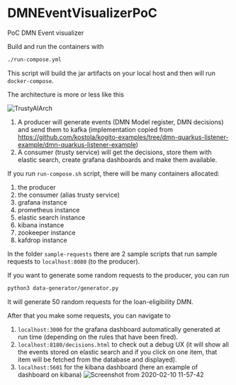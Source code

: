 # DMNEventVisualizerPoC
PoC DMN Event visualizer

Build and run the containers with 
```bash
./run-compose.yml
```
This script will build the jar artifacts on your local host and then will run `docker-compose`. 

The architecture is more or less like this 

![TrustyAIArch](https://user-images.githubusercontent.com/18282531/73201355-28b34500-4139-11ea-9561-4bf9e049bacf.png)

1) A producer will generate events (DMN Model register, DMN decisions) and send them to kafka (implementation copied from https://github.com/kostola/kogito-examples/tree/dmn-quarkus-listener-example/dmn-quarkus-listener-example)
2) A consumer (trusty service) will get the decisions, store them with elastic search, create grafana dashboards and make them available.

If you run `run-compose.sh` script, there will be many containers allocated: 
1) the producer
2) the consumer (alias trusty service)
3) grafana instance
4) prometheus instance
6) elastic search instance
7) kibana instance 
8) zookeeper instance
9) kafdrop instance

In the folder `sample-requests` there are 2 sample scripts that run sample requests to `localhost:8080` (to the producer). 

If you want to generate some random requests to the producer, you can run 
```bash
python3 data-generator/generator.py
```
It will generate 50 random requests for the loan-eligibility DMN.

After that you make some requests, you can navigate to 
1) `localhost:3000` for the grafana dashboard automatically generated at run time (depending on the rules that have been fired). 
2) `localhost:8180/decisions.html` to check out a debug UX (it will show all the events stored on elastic search and if you click on one item, that item will be fetched from the database and displayed).
3) `localhost:5601` for the kibana dashboard (here an example of dashboard on kibana)
![Screenshot from 2020-02-10 11-57-42](https://user-images.githubusercontent.com/18282531/74144245-ac226b00-4bfc-11ea-9dc9-16de809b0e02.png)


